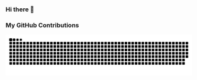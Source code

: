 ### Hi there 👋

### My GitHub Contributions  
![](https://github.com/wangcwangc/wangcwangc/blob/main/assets/github-contribution-grid-snake.svg)
<!--
[![Top Langs](https://github-readme-stats.vercel.app/api/top-langs/?username=wangcwangc&hide=html)](https://github.com/anuraghazra/github-readme-stats)
**wangcwangc/wangcwangc** is a ✨ _special_ ✨ repository because its `README.md` (this file) appears on your GitHub profile.

Here are some ideas to get you started:

- 🔭 I’m currently working on ...
- 🌱 I’m currently learning ...
- 👯 I’m looking to collaborate on ...
- 🤔 I’m looking for help with ...
- 💬 Ask me about ...
- 📫 How to reach me: ...
- 😄 Pronouns: ...
- ⚡ Fun fact: ...
-->

